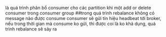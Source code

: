 là quá trình phân bổ consumer cho các partition khi một add or delete consumer trong consumer group
##trong quá trình rebalance không có message nào được consume
consumer sẽ gửi tín hiệu headbeat tới broker, nếu trong thời gian mà consume ko gửi, thì được coi là ko khả dụng, quá trình rebalance sẽ sảy ra

